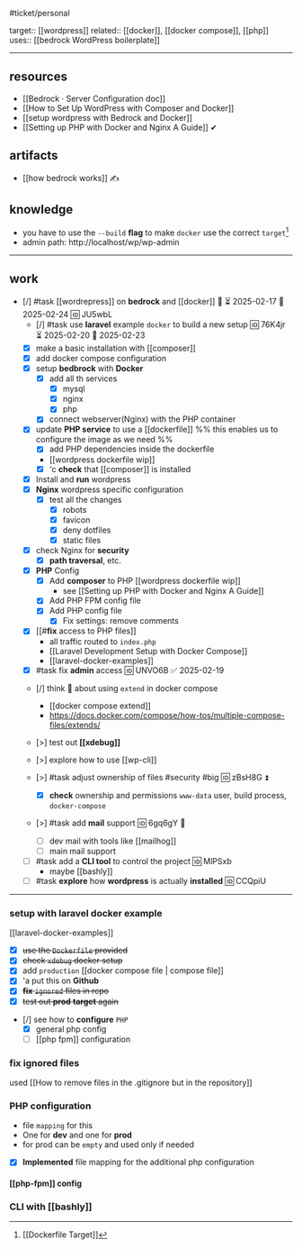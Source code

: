 #ticket/personal

target:: [[wordpress]]
related:: [[docker]], [[docker compose]], [[php]]
uses:: [[bedrock WordPress boilerplate]]
___
## resources
- [[Bedrock · Server Configuration doc]]
- [[How to Set Up WordPress with Composer and Docker]]
- [[setup wordpress with Bedrock and Docker]]
- [[Setting up PHP with Docker and Nginx A Guide]] ✔
## artifacts
- [[how bedrock works]] ✍
## knowledge
- you have to use the `--build` **flag** to make `docker` use the correct `target`[^1] 
- admin path: http://localhost/wp/wp-admin
___
## work

- [/] #task [[wordrepress]] on **bedrock** and [[docker]] 🔼 ⏳ 2025-02-17 📅 2025-02-24 🆔 JU5wbL
	- [/] #task use **laravel** example `docker` to build a new setup 🆔 76K4jr ⏳ 2025-02-20 📅 2025-02-23
	- [x] make a basic installation with [[composer]]
	- [x] add docker compose configuration
	- [x] setup **bedbrock** with **Docker**
		- [x] add all th services
			- [x] mysql
			- [x] nginx
			- [x] php
		- [x] connect webserver(Nginx) with the PHP container
	- [x] update **PHP service** to use a [[dockerfile]] %% this enables us to configure the image as we need %%
		- [x] add PHP dependencies inside the dockerfile
		- [[wordpress dockerfile wip]]
		- [x] 'c **check** that [[composer]] is installed
	- [x] Install and **run** wordpress
	- [x] **Nginx** wordpress specific configuration
		- [x] test all the changes
			- [x] robots
			- [x] favicon
			- [x] deny dotfiles
			- [x] static files
	- [x] check Nginx for **security**
		- [x] **path traversal**, etc.
	- [x] **PHP** Config
		- [x] Add **composer** to PHP [[wordpress dockerfile wip]]
			- see [[Setting up PHP with Docker and Nginx A Guide]]
		- [x] Add PHP FPM config file
		- [x] Add PHP config file
			- [x] Fix settings: remove comments
	- [x] [[#**fix** access to PHP files]]
		- all traffic routed to `index.php`
		- [[Laravel Development Setup with Docker Compose]]
		- [[laravel-docker-examples]] 
	- [x] #task fix **admin** access 🆔 UNVO6B ✅ 2025-02-19
	
	 - [/] think 🤔 about using `extend` in docker compose
		 - [[docker compose extend]]
		 - https://docs.docker.com/compose/how-tos/multiple-compose-files/extends/
	
	- [>] test out **[[xdebug]]**
	- [>] explore how to use [[wp-cli]]
	
	 - [>] #task adjust ownership of files #security #big 🆔 zBsH8G ⏫
		- [x] **check** ownership and permissions
		`www-data` user, build process, `docker-compose`
	 - [>] #task add **mail** support 🆔 6gq6gY 🔼
		 - [ ] dev mail with tools like [[mailhog]]
		 - [ ] main mail support
	 - [ ] #task add a **CLI tool** to control the project 🆔 MlPSxb
		 - maybe [[bashly]]
	- [ ] #task **explore** how **wordpress** is actually **installed** 🆔 CCQpiU
___
### setup with laravel docker example
[[laravel-docker-examples]]

- [x] ~~use the `Dockerfile` provided~~
- [x] ~~check `xdebug` docker setup~~
- [x] add `production` [[docker compose file | compose file]]
- [x] 'a put this on **Github**
- [x] ~~**fix** `ignored` files in repo~~
- [x] ~~test out **prod** **target** again~~
- [/] see how to **configure** `PHP`
	- [x] general php config
	- [ ] [[php fpm]] configuration

### fix **ignored** files
used [[How to remove files in the .gitignore but in the repository]]

### **PHP configuration**

-  file `mapping` for this
- One for **dev** and one for **prod**
- for prod can be `empty` and used only if needed

- [x] **Implemented** file mapping for the additional php configuration

#### [[php-fpm]] config


### CLI with [[bashly]]




[^1]: [[Dockerfile Target]]